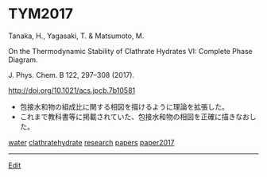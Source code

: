 # TYM2017

Tanaka, H., Yagasaki, T. & Matsumoto, M.

On the Thermodynamic Stability of Clathrate Hydrates VI: Complete Phase Diagram.

J. Phys. Chem. B 122, 297–308 (2017).

http://doi.org/10.1021/acs.jpcb.7b10581


* 包接水和物の組成比に関する相図を描けるように理論を拡張した。
* これまで教科書等に掲載されていた、包接水和物の相図を正確に描きなおした。

[](https://gyazo.com/62cc846288856a64420bf52a4e88ef02)



[water](water.md) [clathratehydrate](clathratehydrate.md) [research](research.md) [papers](papers.md) [paper2017](paper2017.md)





----
[Edit](https://github.com/vitroid/vitroid.github.io/edit/master/MD/TYM2017.md)
